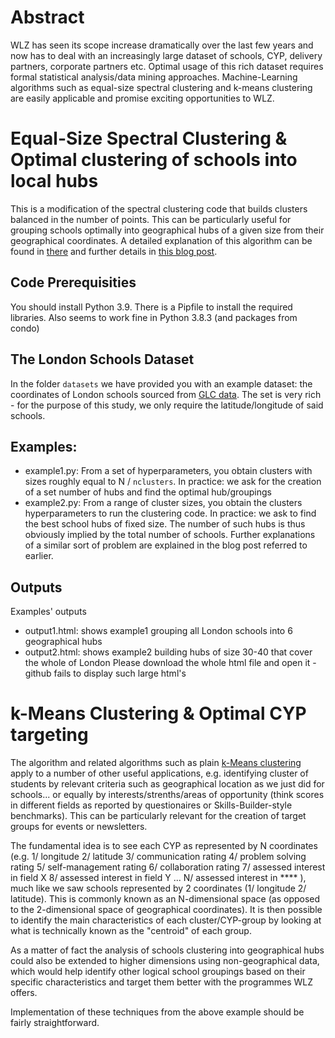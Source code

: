 # Abstract

WLZ has seen its scope increase dramatically over the last few years and now has to deal with an increasingly large dataset of schools, CYP, delivery partners, corporate partners etc. Optimal usage of this rich dataset requires formal statistical analysis/data mining approaches. Machine-Learning algorithms such as equal-size spectral clustering and k-means clustering are easily applicable and promise exciting opportunities to WLZ.

# Equal-Size Spectral Clustering & Optimal clustering of schools into local hubs
This is a modification of the spectral clustering code that builds clusters balanced 
in the number of points. This can be particularly useful for grouping schools optimally into geographical hubs of a given size from their geographical coordinates.
A detailed explanation of this algorithm can be found in [there](https://towardsdatascience.com/spectral-clustering-aba2640c0d5b) and further details in [this blog post](https://medium.com/p/cce65c6f9ba3/edit).

## Code Prerequisities
You should install Python 3.9. There is a Pipfile to install the required libraries. Also seems to work fine in Python 3.8.3 (and packages from condo)

## The London Schools Dataset
In the folder `datasets` we have provided you with an example dataset: the coordinates of London schools sourced from [GLC data](https://data.london.gov.uk/dataset/london-schools-atlas). The set is very rich - for the purpose of this study, we only require the latitude/longitude of said schools.

## Examples: 
* example1.py: From a set of hyperparameters, you obtain clusters with sizes roughly equal to N / `nclusters`. In practice: we ask for the creation of a set number of hubs and find the optimal hub/groupings
* example2.py: From a range of cluster sizes, you obtain the clusters hyperparameters to run the clustering code. In practice: we ask to find the best school hubs of fixed size. The number of such hubs is thus obviously implied by the total number of schools.
Further explanations of a similar sort of problem are explained in the blog post referred to earlier.

## Outputs
Examples' outputs
* output1.html: shows example1 grouping all London schools into 6 geographical hubs
* output2.html: shows example2 building hubs of size 30-40 that cover the whole of London
Please download the whole html file and open it - github fails to display such large html's

# k-Means Clustering & Optimal CYP targeting
The algorithm and related algorithms such as plain [k-Means clustering](https://en.wikipedia.org/wiki/K-means_clustering) apply to a number of other useful applications, e.g. identifying cluster of students by relevant criteria such as geographical location as we just did for schools... or equally by interests/strenths/areas of opportunity (think scores in different fields as reported by questionaires or Skills-Builder-style benchmarks). This can be particularly relevant for the creation of target groups for events or newsletters. 

The fundamental idea is to see each CYP as represented by N coordinates (e.g. 1/ longitude 2/ latitude 3/ communication rating 4/ problem solving rating 5/ self-management rating 6/ collaboration rating 7/ assessed interest in field X 8/ assessed interest in field Y ... N/ assessed interest in **** ), much like we saw schools represented by 2 coordinates (1/ longitude 2/ latitude). This is commonly known as an N-dimensional space (as opposed to the 2-dimensional space of geographical coordinates).
It is then possible to identify the main characteristics of each cluster/CYP-group by looking at what is technically known as the "centroid" of each group.

As a matter of fact the analysis of schools clustering into geographical hubs could also be extended to higher dimensions using non-geographical data, which would help identify other logical school groupings based on their specific characteristics and target them better with the programmes WLZ offers.

Implementation of these techniques from the above example should be fairly straightforward.
